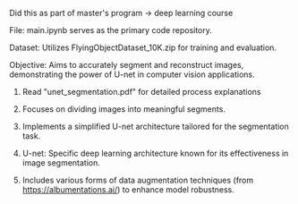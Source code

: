 Did this as part of master's program -> deep learning course 

File: main.ipynb serves as the primary code repository.

Dataset: Utilizes FlyingObjectDataset_10K.zip for training and evaluation.

Objective: Aims to accurately segment and reconstruct images, demonstrating the power of U-net in computer vision applications.

1. Read "unet_segmentation.pdf" for detailed process explanations

2. Focuses on dividing images into meaningful segments.

3. Implements a simplified U-net architecture tailored for the segmentation task.

4. U-net: Specific deep learning architecture known for its effectiveness in image segmentation.

5. Includes various forms of data augmentation techniques (from https://albumentations.ai/)  to enhance model robustness.


